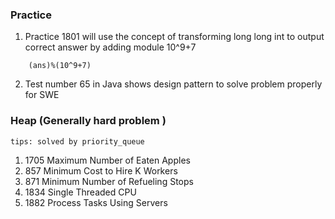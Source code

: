 
### Practice

1. Practice 1801 will use the concept of transforming long long int to output correct answer by adding module 10^9+7    
```
    (ans)%(10^9+7)
```
2. Test number 65 in Java shows design pattern to solve problem properly for SWE


### Heap (Generally hard problem )
`tips: solved by priority_queue`   


1. 1705 Maximum Number of Eaten Apples
2. 857 Minimum Cost to Hire K Workers
3. 871 Minimum Number of Refueling Stops
4. 1834 Single Threaded CPU
5. 1882 Process Tasks Using Servers